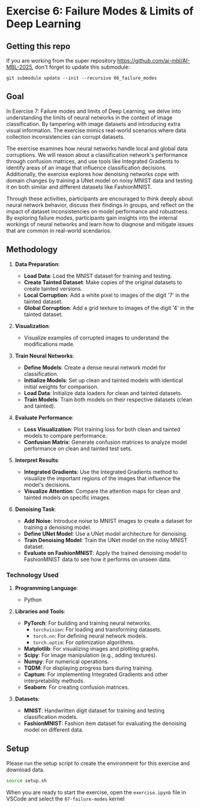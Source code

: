 # Exercise 6: Failure Modes & Limits of Deep Learning

## Getting this repo

If you are working from the super repository https://github.com/ai-mbl/AI-MBL-2025, don't forget to update this submodule:
```
git submodule update --init --recursive 06_failure_modes
```

## Goal
In Exercise 7: Failure modes and limits of Deep Learning, we delve into understanding the limits of neural networks in the context of image classification. By tampering with image datasets and introducing extra visual information. The exercise mimics real-world scenarios where data collection inconsistencies can corrupt datasets.

The exercise examines how neural networks handle local and global data corruptions. We will reason about a classification network's performance through confusion matrices, and use tools like Integrated Gradients to identify areas of an image that influence classification decisions. Additionally, the exercise explores how denoising networks cope with domain changes by training a UNet model on noisy MNIST data and testing it on both similar and different datasets like FashionMNIST. 

Through these activities, participants are encouraged to think deeply about neural network behavior, discuss their findings in groups, and reflect on the impact of dataset inconsistencies on model performance and robustness. By exploring failure modes, participants gain insights into the internal workings of neural networks and learn how to diagnose and mitigate issues that are common in real-world scendarios.


## Methodology
1. **Data Preparation**:
   - **Load Data**: Load the MNIST dataset for training and testing.
   - **Create Tainted Dataset**: Make copies of the original datasets to create tainted versions.
   - **Local Corruption**: Add a white pixel to images of the digit '7' in the tainted dataset.
   - **Global Corruption**: Add a grid texture to images of the digit '4' in the tainted dataset.

2. **Visualization**:
   - Visualize examples of corrupted images to understand the modifications made.

3. **Train Neural Networks**:
   - **Define Models**: Create a dense neural network model for classification.
   - **Initialize Models**: Set up clean and tainted models with identical initial weights for comparison.
   - **Load Data**: Initialize data loaders for clean and tainted datasets.
   - **Train Models**: Train both models on their respective datasets (clean and tainted).

4. **Evaluate Performance**:
   - **Loss Visualization**: Plot training loss for both clean and tainted models to compare performance.
   - **Confusion Matrix**: Generate confusion matrices to analyze model performance on clean and tainted test sets.

5. **Interpret Results**:
   - **Integrated Gradients**: Use the Integrated Gradients method to visualize the important regions of the images that influence the model's decisions.
   - **Visualize Attention**: Compare the attention maps for clean and tainted models on specific images.

6. **Denoising Task**:
   - **Add Noise**: Introduce noise to MNIST images to create a dataset for training a denoising model.
   - **Define UNet Model**: Use a UNet model architecture for denoising.
   - **Train Denoising Model**: Train the UNet model on the noisy MNIST dataset.
   - **Evaluate on FashionMNIST**: Apply the trained denoising model to FashionMNIST data to see how it performs on unseen data.

### Technology Used

1. **Programming Language**:
   - Python

2. **Libraries and Tools**:
   - **PyTorch**: For building and training neural networks.
     - `torchvision`: For loading and transforming datasets.
     - `torch.nn`: For defining neural network models.
     - `torch.optim`: For optimization algorithms.
   - **Matplotlib**: For visualizing images and plotting graphs.
   - **Scipy**: For image manipulation (e.g., adding textures).
   - **Numpy**: For numerical operations.
   - **TQDM**: For displaying progress bars during training.
   - **Captum**: For implementing Integrated Gradients and other interpretability methods.
   - **Seaborn**: For creating confusion matrices.

3. **Datasets**:
   - **MNIST**: Handwritten digit dataset for training and testing classification models.
   - **FashionMNIST**: Fashion item dataset for evaluating the denoising model on different data.

## Setup
Please run the setup script to create the environment for this exercise and download data.

```bash
source setup.sh
```

When you are ready to start the exercise, open the `exercise.ipynb` file in VSCode
and select the `07-failure-modes` kernel
